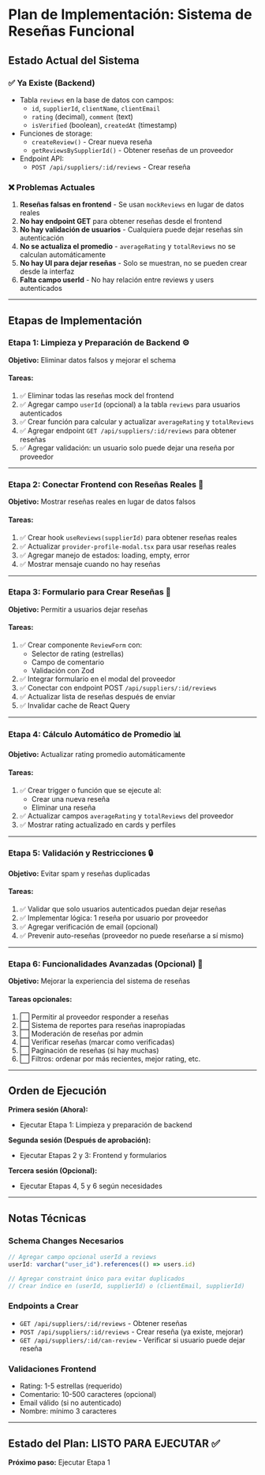 # Plan de Implementación: Sistema de Reseñas Funcional

## Estado Actual del Sistema

### ✅ Ya Existe (Backend)
- Tabla `reviews` en la base de datos con campos:
  - `id`, `supplierId`, `clientName`, `clientEmail`
  - `rating` (decimal), `comment` (text)
  - `isVerified` (boolean), `createdAt` (timestamp)
- Funciones de storage:
  - `createReview()` - Crear nueva reseña
  - `getReviewsBySupplierId()` - Obtener reseñas de un proveedor
- Endpoint API:
  - `POST /api/suppliers/:id/reviews` - Crear reseña

### ❌ Problemas Actuales
1. **Reseñas falsas en frontend** - Se usan `mockReviews` en lugar de datos reales
2. **No hay endpoint GET** para obtener reseñas desde el frontend
3. **No hay validación de usuarios** - Cualquiera puede dejar reseñas sin autenticación
4. **No se actualiza el promedio** - `averageRating` y `totalReviews` no se calculan automáticamente
5. **No hay UI para dejar reseñas** - Solo se muestran, no se pueden crear desde la interfaz
6. **Falta campo userId** - No hay relación entre reviews y users autenticados

---

## Etapas de Implementación

### **Etapa 1: Limpieza y Preparación de Backend** ⚙️
**Objetivo:** Eliminar datos falsos y mejorar el schema

#### Tareas:
1. ✅ Eliminar todas las reseñas mock del frontend
2. ✅ Agregar campo `userId` (opcional) a la tabla `reviews` para usuarios autenticados
3. ✅ Crear función para calcular y actualizar `averageRating` y `totalReviews`
4. ✅ Agregar endpoint `GET /api/suppliers/:id/reviews` para obtener reseñas
5. ✅ Agregar validación: un usuario solo puede dejar una reseña por proveedor

---

### **Etapa 2: Conectar Frontend con Reseñas Reales** 🔌
**Objetivo:** Mostrar reseñas reales en lugar de datos falsos

#### Tareas:
1. ✅ Crear hook `useReviews(supplierId)` para obtener reseñas reales
2. ✅ Actualizar `provider-profile-modal.tsx` para usar reseñas reales
3. ✅ Agregar manejo de estados: loading, empty, error
4. ✅ Mostrar mensaje cuando no hay reseñas

---

### **Etapa 3: Formulario para Crear Reseñas** 📝
**Objetivo:** Permitir a usuarios dejar reseñas

#### Tareas:
1. ✅ Crear componente `ReviewForm` con:
   - Selector de rating (estrellas)
   - Campo de comentario
   - Validación con Zod
2. ✅ Integrar formulario en el modal del proveedor
3. ✅ Conectar con endpoint POST `/api/suppliers/:id/reviews`
4. ✅ Actualizar lista de reseñas después de enviar
5. ✅ Invalidar cache de React Query

---

### **Etapa 4: Cálculo Automático de Promedio** 📊
**Objetivo:** Actualizar rating promedio automáticamente

#### Tareas:
1. ✅ Crear trigger o función que se ejecute al:
   - Crear una nueva reseña
   - Eliminar una reseña
2. ✅ Actualizar campos `averageRating` y `totalReviews` del proveedor
3. ✅ Mostrar rating actualizado en cards y perfiles

---

### **Etapa 5: Validación y Restricciones** 🔒
**Objetivo:** Evitar spam y reseñas duplicadas

#### Tareas:
1. ✅ Validar que solo usuarios autenticados puedan dejar reseñas
2. ✅ Implementar lógica: 1 reseña por usuario por proveedor
3. ✅ Agregar verificación de email (opcional)
4. ✅ Prevenir auto-reseñas (proveedor no puede reseñarse a sí mismo)

---

### **Etapa 6: Funcionalidades Avanzadas (Opcional)** 🚀
**Objetivo:** Mejorar la experiencia del sistema de reseñas

#### Tareas opcionales:
1. ⬜ Permitir al proveedor responder a reseñas
2. ⬜ Sistema de reportes para reseñas inapropiadas
3. ⬜ Moderación de reseñas por admin
4. ⬜ Verificar reseñas (marcar como verificadas)
5. ⬜ Paginación de reseñas (si hay muchas)
6. ⬜ Filtros: ordenar por más recientes, mejor rating, etc.

---

## Orden de Ejecución

**Primera sesión (Ahora):**
- Ejecutar Etapa 1: Limpieza y preparación de backend

**Segunda sesión (Después de aprobación):**
- Ejecutar Etapas 2 y 3: Frontend y formularios

**Tercera sesión (Opcional):**
- Ejecutar Etapas 4, 5 y 6 según necesidades

---

## Notas Técnicas

### Schema Changes Necesarios
```typescript
// Agregar campo opcional userId a reviews
userId: varchar("user_id").references(() => users.id)

// Agregar constraint único para evitar duplicados
// Crear índice en (userId, supplierId) o (clientEmail, supplierId)
```

### Endpoints a Crear
- `GET /api/suppliers/:id/reviews` - Obtener reseñas
- `POST /api/suppliers/:id/reviews` - Crear reseña (ya existe, mejorar)
- `GET /api/suppliers/:id/can-review` - Verificar si usuario puede dejar reseña

### Validaciones Frontend
- Rating: 1-5 estrellas (requerido)
- Comentario: 10-500 caracteres (opcional)
- Email válido (si no autenticado)
- Nombre: mínimo 3 caracteres

---

## Estado del Plan: LISTO PARA EJECUTAR ✅
**Próximo paso:** Ejecutar Etapa 1
